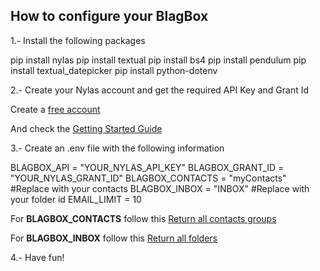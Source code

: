 ## How to configure your BlagBox

1.- Install the following packages

pip install nylas
pip install textual
pip install bs4
pip install pendulum
pip install textual_datepicker
pip install python-dotenv


2.- Create your Nylas account and get the required API Key and Grant Id

Create a [free account](https://dashboard-v3.nylas.com/register)

And check the [Getting Started Guide](https://developer.nylas.com/docs/v3/getting-started/)

3.- Create an .env file with the following information

BLAGBOX_API = "YOUR_NYLAS_API_KEY"
BLAGBOX_GRANT_ID = "YOUR_NYLAS_GRANT_ID"
BLAGBOX_CONTACTS = "myContacts" #Replace with your contacts
BLAGBOX_INBOX = "INBOX" #Replace with your folder id
EMAIL_LIMIT = 10

For **BLAGBOX_CONTACTS** follow this [Return all contacts groups](https://developer.nylas.com/docs/api/v3/ecc/#get-/v3/grants/-grant_id-/contacts/groups)

For **BLAGBOX_INBOX** follow this [Return all folders](https://developer.nylas.com/docs/api/v3/ecc/#get-/v3/grants/-grant_id-/folders)

4.- Have fun!
